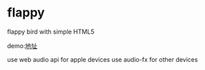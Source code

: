 flappy
======

flappy bird with simple HTML5

demo:[地址](http://www.bewithyou.me/demo/flappy/index.html)

use web audio api for apple devices
use audio-fx for other devices
